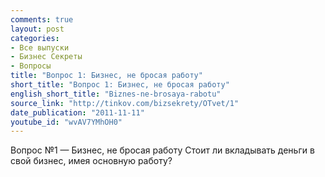 ```yaml
---
comments: true
layout: post
categories:
- Все выпуски
- Бизнес Секреты
- Вопросы
title: "Вопрос 1: Бизнес, не бросая работу"
short_title: "Вопрос 1: Бизнес, не бросая работу"
english_short_title: "Biznes-ne-brosaya-rabotu"
source_link: "http://tinkov.com/bizsekrety/OTvet/1"
date_publication: "2011-11-11"
youtube_id: "wvAV7YMhOH0"
---
```

Вопрос №1 — Бизнес, не бросая работу
Стоит ли вкладывать деньги в свой бизнес, имея основную работу?
